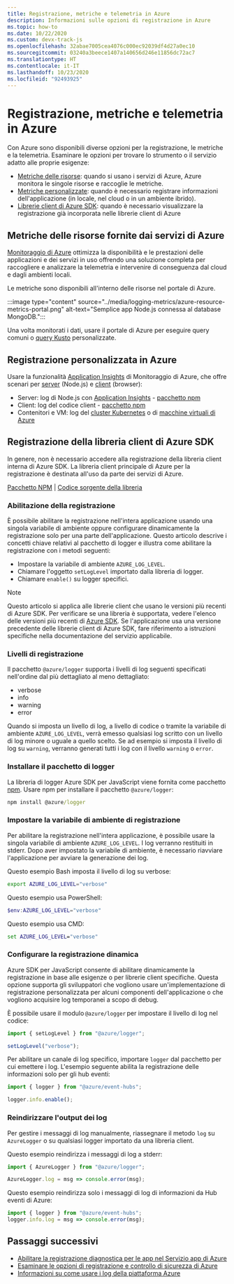 ```yaml
---
title: Registrazione, metriche e telemetria in Azure
description: Informazioni sulle opzioni di registrazione in Azure
ms.topic: how-to
ms.date: 10/22/2020
ms.custom: devx-track-js
ms.openlocfilehash: 32abae7005cea4076c000ec92039df4d27a0ec10
ms.sourcegitcommit: 03240a3beece1407a140656d246e11856dc72ac7
ms.translationtype: HT
ms.contentlocale: it-IT
ms.lasthandoff: 10/23/2020
ms.locfileid: "92493925"
---
```

# <a name="logging-metrics-and-telemetry-in-azure"></a>Registrazione, metriche e telemetria in Azure 

Con Azure sono disponibili diverse opzioni per la registrazione, le metriche e la telemetria. Esaminare le opzioni per trovare lo strumento o il servizio adatto alle proprie esigenze:

* [Metriche delle risorse](#resource-metrics-provided-by-azure-services): quando si usano i servizi di Azure, Azure monitora le singole risorse e raccoglie le metriche.  
* [Metriche personalizzate](#custom-logging-to-azure): quando è necessario registrare informazioni dell'applicazione (in locale, nel cloud o in un ambiente ibrido).
* [Librerie client di Azure SDK](#azure-sdk-client-library-logging): quando è necessario visualizzare la registrazione già incorporata nelle librerie client di Azure

## <a name="resource-metrics-provided-by-azure-services"></a>Metriche delle risorse fornite dai servizi di Azure

[Monitoraggio di Azure](/azure/azure-monitor/overview) ottimizza la disponibilità e le prestazioni delle applicazioni e dei servizi in uso offrendo una soluzione completa per raccogliere e analizzare la telemetria e intervenire di conseguenza dal cloud e dagli ambienti locali.

Le metriche sono disponibili all'interno delle risorse nel portale di Azure. 

:::image type="content" source="../media/logging-metrics/azure-resource-metrics-portal.png" alt-text="Semplice app Node.js connessa al database MongoDB.":::

Una volta monitorati i dati, usare il portale di Azure per eseguire query comuni o [query Kusto](/azure/data-explorer/kusto/query/) personalizzate. 

## <a name="custom-logging-to-azure"></a>Registrazione personalizzata in Azure

Usare la funzionalità [Application Insights](/azure/azure-monitor/app/app-insights-overview) di Monitoraggio di Azure, che offre scenari per [server](/azure/azure-monitor/app/nodejs) (Node.js) e [client](/azure/azure-monitor/app/javascript) (browser):

* Server: log di Node.js con [Application Insights](/azure/azure-monitor/app/app-insights-overview) - [pacchetto npm](https://www.npmjs.com/package/applicationinsights)
* Client: log del codice client - [pacchetto npm](https://www.npmjs.com/package/@microsoft/applicationinsights-web)
* Contenitori e VM: log del [cluster Kubernetes](/azure/azure-monitor/insights/container-insights-overview) o di [macchine virtuali di Azure](/azure/azure-monitor/insights/vminsights-overview)
 
## <a name="azure-sdk-client-library-logging"></a>Registrazione della libreria client di Azure SDK

In genere, non è necessario accedere alla registrazione della libreria client interna di Azure SDK. La libreria client principale di Azure per la registrazione è destinata all'uso da parte dei servizi di Azure. 

[Pacchetto NPM](https://www.npmjs.com/package/@azure/logger) | [Codice sorgente della libreria](https://github.com/Azure/azure-sdk-for-js/tree/master/sdk/core/logger)

### <a name="enable-logging"></a>Abilitazione della registrazione

È possibile abilitare la registrazione nell'intera applicazione usando una singola variabile di ambiente oppure configurare dinamicamente la registrazione solo per una parte dell'applicazione. Questo articolo descrive i concetti chiave relativi al pacchetto di logger e illustra come abilitare la registrazione con i metodi seguenti:

- Impostare la variabile di ambiente `AZURE_LOG_LEVEL`.
- Chiamare l'oggetto `setLogLevel` importato dalla libreria di logger.
- Chiamare `enable()` su logger specifici.

> [!NOTE]
> Questo articolo si applica alle librerie client che usano le versioni più recenti di Azure SDK. Per verificare se una libreria è supportata, vedere l'elenco delle versioni più recenti di [Azure SDK](https://azure.github.io/azure-sdk/releases/latest/index.html#javascript). Se l'applicazione usa una versione precedente delle librerie client di Azure SDK, fare riferimento a istruzioni specifiche nella documentazione del servizio applicabile.

### <a name="log-levels"></a>Livelli di registrazione

Il pacchetto `@azure/logger` supporta i livelli di log seguenti specificati nell'ordine dal più dettagliato al meno dettagliato:

- verbose
- info
- warning
- error

Quando si imposta un livello di log, a livello di codice o tramite la variabile di ambiente `AZURE_LOG_LEVEL`, verrà emesso qualsiasi log scritto con un livello di log minore o uguale a quello scelto. Se ad esempio si imposta il livello di log su `warning`, verranno generati tutti i log con il livello `warning` o `error`.

### <a name="install-the-logger-package"></a>Installare il pacchetto di logger

La libreria di logger Azure SDK per JavaScript viene fornita come pacchetto [npm](https://www.npmjs.com/). Usare npm per installare il pacchetto `@azure/logger`:

```cmd
npm install @azure/logger
```

### <a name="set-the-logging-environment-variable"></a>Impostare la variabile di ambiente di registrazione

Per abilitare la registrazione nell'intera applicazione, è possibile usare la singola variabile di ambiente `AZURE_LOG_LEVEL`. I log verranno restituiti in stderr. Dopo aver impostato la variabile di ambiente, è necessario riavviare l'applicazione per avviare la generazione dei log.

Questo esempio Bash imposta il livello di log su verbose:

```bash
export AZURE_LOG_LEVEL="verbose"
```

Questo esempio usa PowerShell:

```powershell
$env:AZURE_LOG_LEVEL="verbose"
```

Questo esempio usa CMD:

```cmd
set AZURE_LOG_LEVEL="verbose"
```

### <a name="configure-dynamic-logging"></a>Configurare la registrazione dinamica

Azure SDK per JavaScript consente di abilitare dinamicamente la registrazione in base alle esigenze o per librerie client specifiche. Questa opzione supporta gli sviluppatori che vogliono usare un'implementazione di registrazione personalizzata per alcuni componenti dell'applicazione o che vogliono acquisire log temporanei a scopo di debug.

È possibile usare il modulo `@azure/logger` per impostare il livello di log nel codice:

```js
import { setLogLevel } from "@azure/logger";

setLogLevel("verbose");
```

Per abilitare un canale di log specifico, importare `logger` dal pacchetto per cui emettere i log. L'esempio seguente abilita la registrazione delle informazioni solo per gli hub eventi:

```js
import { logger } from "@azure/event-hubs";

logger.info.enable();
```

### <a name="redirect-log-output"></a>Reindirizzare l'output dei log

Per gestire i messaggi di log manualmente, riassegnare il metodo `log` su `AzureLogger` o su qualsiasi logger importato da una libreria client.

Questo esempio reindirizza i messaggi di log a stderr:

```js
import { AzureLogger } from "@azure/logger";

AzureLogger.log = msg => console.error(msg);
```

Questo esempio reindirizza solo i messaggi di log di informazioni da Hub eventi di Azure:

```js
import { logger } from "@azure/event-hubs";
logger.info.log = msg => console.error(msg);
```

## <a name="next-steps"></a>Passaggi successivi

- [Abilitare la registrazione diagnostica per le app nel Servizio app di Azure](/azure/app-service/troubleshoot-diagnostic-logs)
- [Esaminare le opzioni di registrazione e controllo di sicurezza di Azure](/azure/security/fundamentals/log-audit)
- [Informazioni su come usare i log della piattaforma Azure](/azure/azure-monitor/platform/platform-logs-overview)